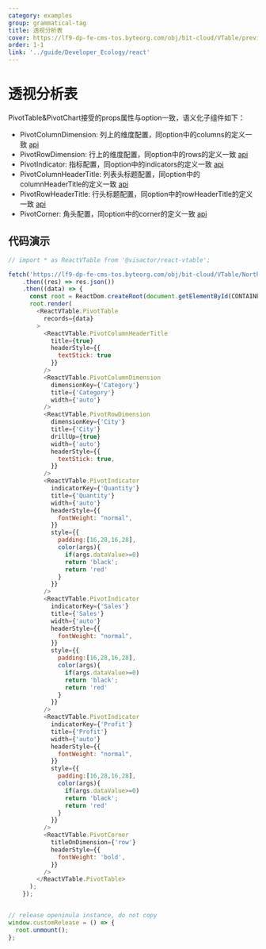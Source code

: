 ```yaml
---
category: examples
group: grammatical-tag
title: 透视分析表
cover: https://lf9-dp-fe-cms-tos.byteorg.com/obj/bit-cloud/VTable/preview/pivot-table.png
order: 1-1
link: '../guide/Developer_Ecology/react'
---
```


# 透视分析表

PivotTable&PivotChart接受的props属性与option一致，语义化子组件如下：

- PivotColumnDimension: 列上的维度配置，同option中的columns的定义一致 [api](../../option/PivotTable-columns-text#headerType)
- PivotRowDimension: 行上的维度配置，同option中的rows的定义一致 [api](../../option/PivotTable-rows-text#headerType)
- PivotIndicator: 指标配置，同option中的indicators的定义一致 [api](../../option/PivotTable-indicators-text#cellType)
- PivotColumnHeaderTitle: 列表头标题配置，同option中的columnHeaderTitle的定义一致 [api](../../option/PivotTable#rowHeaderTitle)
- PivotRowHeaderTitle: 行头标题配置，同option中的rowHeaderTitle的定义一致 [api](../../option/PivotTable#columnHeaderTitle)
- PivotCorner: 角头配置，同option中的corner的定义一致 [api](../../option/PivotTable#corner)

## 代码演示
```javascript livedemo template=vtable-react
// import * as ReactVTable from '@visactor/react-vtable';

fetch('https://lf9-dp-fe-cms-tos.byteorg.com/obj/bit-cloud/VTable/North_American_Superstore_Pivot_data.json')
    .then((res) => res.json())
    .then((data) => {
      const root = ReactDom.createRoot(document.getElementById(CONTAINER_ID));
      root.render(
        <ReactVTable.PivotTable
          records={data}
        >
          <ReactVTable.PivotColumnHeaderTitle
            title={true}
            headerStyle={{
              textStick: true
            }}
          />
          <ReactVTable.PivotColumnDimension
            dimensionKey={'Category'}
            title={'Category'}
            width={'auto'}
          />
          <ReactVTable.PivotRowDimension
            dimensionKey={'City'}
            title={'City'}
            drillUp={true}
            width={'auto'}
            headerStyle={{
              textStick: true,
            }}
          />
          <ReactVTable.PivotIndicator
            indicatorKey={'Quantity'}
            title={'Quantity'}
            width={'auto'}
            headerStyle={{
              fontWeight: "normal",
            }}
            style={{
              padding:[16,28,16,28],
              color(args){
                if(args.dataValue>=0)
                return 'black';
                return 'red'
              }
            }}
          />
          <ReactVTable.PivotIndicator
            indicatorKey={'Sales'}
            title={'Sales'}
            width={'auto'}
            headerStyle={{
              fontWeight: "normal",
            }}
            style={{
              padding:[16,28,16,28],
              color(args){
                if(args.dataValue>=0)
                return 'black';
                return 'red'
              }
            }}
          />
          <ReactVTable.PivotIndicator
            indicatorKey={'Profit'}
            title={'Profit'}
            width={'auto'}
            headerStyle={{
              fontWeight: "normal",
            }}
            style={{
              padding:[16,28,16,28],
              color(args){
                if(args.dataValue>=0)
                return 'black';
                return 'red'
              }
            }}
          />
          <ReactVTable.PivotCorner
            titleOnDimension={'row'}
            headerStyle={{
              fontWeight: 'bold',
            }}
          />
        </ReactVTable.PivotTable>
      );
    });


// release openinula instance, do not copy
window.customRelease = () => {
  root.unmount();
};
```